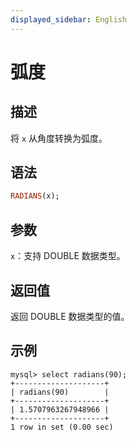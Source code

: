 ```yaml
---
displayed_sidebar: English
---
```


# 弧度

## 描述

将 `x` 从角度转换为弧度。

## 语法

```Haskell
RADIANS(x);
```

## 参数

`x`：支持 DOUBLE 数据类型。

## 返回值

返回 DOUBLE 数据类型的值。

## 示例

```Plain
mysql> select radians(90);
+--------------------+
| radians(90)        |
+--------------------+
| 1.5707963267948966 |
+--------------------+
1 row in set (0.00 sec)
```